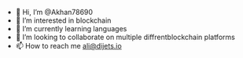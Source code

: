 - 👋 Hi, I’m @Akhan78690
- 👀 I’m interested in blockchain
- 🌱 I’m currently learning languages
- 💞️ I’m looking to collaborate on multiple diffrentblockchain platforms
- 📫 How to reach me ali@dijets.io

<!---
Akhan78690/Akhan78690 is a ✨ special ✨ repository because its `README.md` (this file) appears on your GitHub profile.
You can click the Preview link to take a look at your changes.
--->
